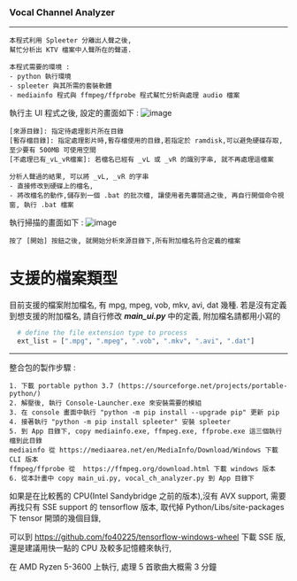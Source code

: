 ### Vocal Channel Analyzer
------------------------------

    本程式利用 Spleeter 分離出人聲之後,
    幫忙分析出 KTV 檔案中人聲所在的聲道.

    本程式需要的環境 :
    - python 執行環境
    - spleeter 與其所需的套裝軟體
    - mediainfo 程式與 ffmpeg/ffprobe 程式幫忙分析與處理 audio 檔案

執行主 UI 程式之後, 設定的畫面如下 :
![image](https://github.com/ericpeng1968/Vocal-Channel-Analyzer/blob/master/screenshot-1.png)

    [來源目錄]: 指定待處理影片所在目錄
    [暫存檔目錄]: 指定處理影片時,暫存檔使用的目錄,若指定於 ramdisk,可以避免硬碟存取, 至少要有 500MB 可使用空間
    [不處理已有_vL_vR檔案]: 若檔名已經有 _vL 或 _vR 的識別字串, 就不再處理這檔案

    分析人聲過的結果, 可以將 _vL, _vR 的字串
    - 直接修改到硬碟上的檔名, 
    - 將改檔名的動作,儲存到一個 .bat 的批次檔, 讓使用者先審閱過之後, 再自行開個命令視窗, 執行 .bat 檔案

執行掃描的畫面如下 :
![image](https://github.com/ericpeng1968/Vocal-Channel-Analyzer/blob/master/screenshot-2.png)

    按了 [開始] 按鈕之後, 就開始分析來源目錄下,所有附加檔名符合定義的檔案

# 支援的檔案類型
目前支援的檔案附加檔名, 有 mpg, mpeg, vob, mkv, avi, dat 幾種.
若是沒有定義到想支援的附加檔名, 請自行修改 ***main_ui.py*** 中的定義,
附加檔名請都用小寫的

```python
  # define the file extension type to process 
  ext_list = [".mpg", ".mpeg", ".vob", ".mkv", ".avi", ".dat"]
```
------------------------------------------
整合包的製作步驟 :

    1. 下載 portable python 3.7 (https://sourceforge.net/projects/portable-python/)
    2. 解壓後, 執行 Console-Launcher.exe 來安裝需要的模組
    3. 在 console 畫面中執行 "python -m pip install --upgrade pip" 更新 pip
    4. 接著執行 "python -m pip install spleeter" 安裝 spleeter
    5. 到 App 目錄下, copy mediainfo.exe, ffmpeg.exe, ffprobe.exe 這三個執行檔到此目錄
    mediainfo 從 https://mediaarea.net/en/MediaInfo/Download/Windows 下載 CLI 版本
    ffmpeg/ffprobe 從  https://ffmpeg.org/download.html 下載 windows 版本
    6. 從本計畫中 copy main_ui.py, vocal_ch_analyzer.py 到 App 目錄下

如果是在比較舊的 CPU(Intel Sandybridge 之前的版本),沒有 AVX support,
需要再找只有 SSE support 的 tensorflow 版本, 取代掉
Python/Libs/site-packages 下 tensor 開頭的幾個目錄,

可以到 https://github.com/fo40225/tensorflow-windows-wheel 下載 SSE 版,
還是建議用快一點的 CPU 及較多記憶體來執行,

在 AMD Ryzen 5-3600 上執行, 處理 5 首歌曲大概需 3 分鐘 
